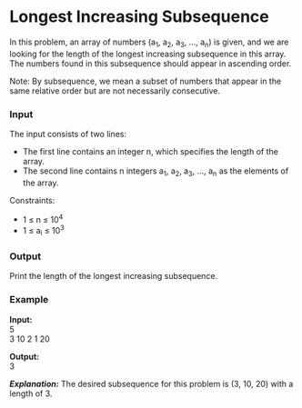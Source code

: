 # Longest Increasing Subsequence

In this problem, an array of numbers (a<sub>1</sub>, a<sub>2</sub>, a<sub>3</sub>, ..., a<sub>n</sub>) is given, and we are looking for the length of the longest increasing subsequence in this array. The numbers found in this subsequence should appear in ascending order.

Note: By subsequence, we mean a subset of numbers that appear in the same relative order but are not necessarily consecutive.

### Input

The input consists of two lines:
- The first line contains an integer n, which specifies the length of the array.
- The second line contains n integers a<sub>1</sub>, a<sub>2</sub>, a<sub>3</sub>, ..., a<sub>n</sub> as the elements of the array.

Constraints:
- 1 ≤ n ≤ 10<sup>4</sup>
- 1 ≤ a<sub>i</sub> ≤ 10<sup>3</sup>

### Output

Print the length of the longest increasing subsequence.

### Example

**Input:**  
5  
3 10 2 1 20  


**Output:**  
3



***Explanation:***  The desired subsequence for this problem is (3, 10, 20) with a length of 3.


